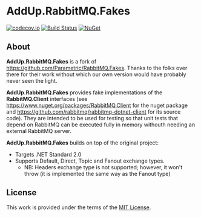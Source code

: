 # AddUp.RabbitMQ.Fakes

[![codecov.io](https://codecov.io/github/AddUpSolutions/AddUp.RabbitMQ.Fakes/coverage.svg?branch=master)](https://codecov.io/github/AddUpSolutions/AddUp.RabbitMQ.Fakes?branch=master)
[![Build Status](https://dev.azure.com/addupsolutions/oss/_apis/build/status/addupsolutions.AddUp.RabbitMQ.Fakes?branchName=master)](https://dev.azure.com/addupsolutions/oss/_build/latest?definitionId=3&branchName=master)
[![NuGet](https://img.shields.io/nuget/v/AddUp.RabbitMQ.Fakes.svg)](https://www.nuget.org/packages/AddUp.RabbitMQ.Fakes/)

## About

**AddUp.RabbitMQ.Fakes** is a fork of <https://github.com/Parametric/RabbitMQ.Fakes>. Thanks to the folks over there for their work without which our own version would have probably never seen the light.

**AddUp.RabbitMQ.Fakes** provides fake implementations of the **RabbitMQ.Client** interfaces (see <https://www.nuget.org/packages/RabbitMQ.Client> for the nuget package and <https://github.com/rabbitmq/rabbitmq-dotnet-client> for its source code). They are intended to be used for testing so that unit tests that depend on RabbitMQ can be executed fully in memory withouth needing an external RabbitMQ server.

**AddUp.RabbitMQ.Fakes** builds on top of the original project:

* Targets .NET Standard 2.0
* Supports Default, Direct, Topic and Fanout exchange types.
  * NB: Headers exchange type is not supported; however, it won't throw (it is implemented the same way as the Fanout type)

## License

This work is provided under the terms of the [MIT License](LICENSE).

